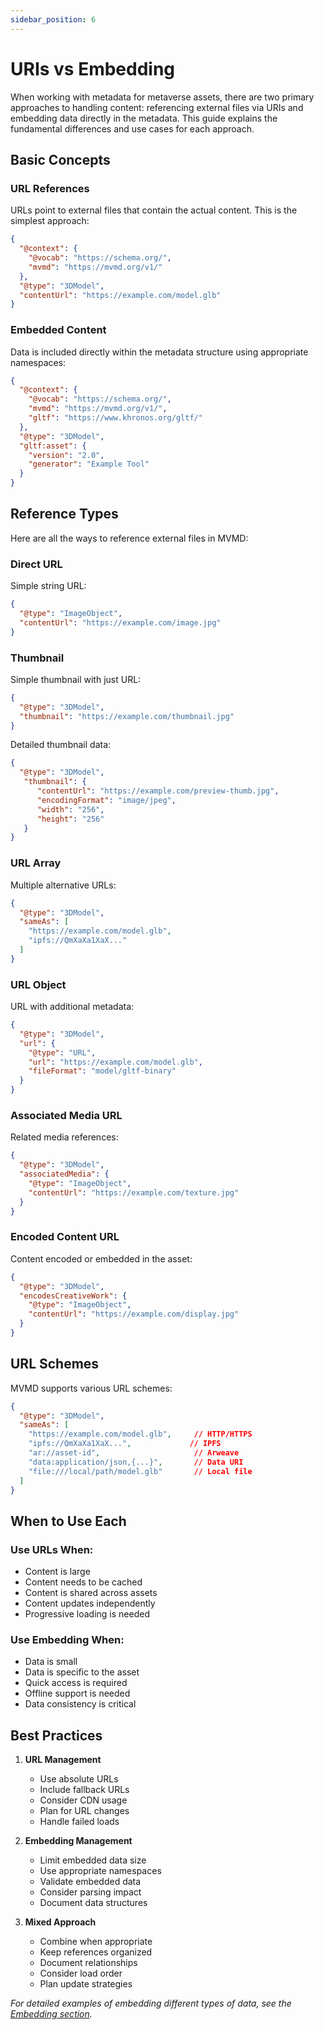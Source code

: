 ```yaml
---
sidebar_position: 6
---
```


# URIs vs Embedding

When working with metadata for metaverse assets, there are two primary approaches to handling content: referencing external files via URIs and embedding data directly in the metadata. This guide explains the fundamental differences and use cases for each approach.

## Basic Concepts

### URL References
URLs point to external files that contain the actual content. This is the simplest approach:

```json
{
  "@context": {
    "@vocab": "https://schema.org/",
    "mvmd": "https://mvmd.org/v1/"
  },
  "@type": "3DModel",
  "contentUrl": "https://example.com/model.glb"
}
```

### Embedded Content
Data is included directly within the metadata structure using appropriate namespaces:

```json
{
  "@context": {
    "@vocab": "https://schema.org/",
    "mvmd": "https://mvmd.org/v1/",
    "gltf": "https://www.khronos.org/gltf/"
  },
  "@type": "3DModel",
  "gltf:asset": {
    "version": "2.0",
    "generator": "Example Tool"
  }
}
```

## Reference Types

Here are all the ways to reference external files in MVMD:

### Direct URL
Simple string URL:
```json
{
  "@type": "ImageObject",
  "contentUrl": "https://example.com/image.jpg"
}
```

### Thumbnail
Simple thumbnail with just URL:
```json
{
  "@type": "3DModel",
  "thumbnail": "https://example.com/thumbnail.jpg"
}
```
Detailed thumbnail data:
```json
{
  "@type": "3DModel",
   "thumbnail": {
      "contentUrl": "https://example.com/preview-thumb.jpg",
      "encodingFormat": "image/jpeg",
      "width": "256",
      "height": "256"
   }
}
```


### URL Array
Multiple alternative URLs:
```json
{
  "@type": "3DModel",
  "sameAs": [
    "https://example.com/model.glb",
    "ipfs://QmXaXa1XaX..."
  ]
}
```

### URL Object
URL with additional metadata:
```json
{
  "@type": "3DModel",
  "url": {
    "@type": "URL",
    "url": "https://example.com/model.glb",
    "fileFormat": "model/gltf-binary"
  }
}
```

### Associated Media URL
Related media references:
```json
{
  "@type": "3DModel",
  "associatedMedia": {
    "@type": "ImageObject",
    "contentUrl": "https://example.com/texture.jpg"
  }
}
```

### Encoded Content URL
Content encoded or embedded in the asset:
```json
{
  "@type": "3DModel",
  "encodesCreativeWork": {
    "@type": "ImageObject",
    "contentUrl": "https://example.com/display.jpg"
  }
}
```

## URL Schemes

MVMD supports various URL schemes:

```json
{
  "@type": "3DModel",
  "sameAs": [
    "https://example.com/model.glb",     // HTTP/HTTPS
    "ipfs://QmXaXa1XaX...",             // IPFS
    "ar://asset-id",                     // Arweave
    "data:application/json,{...}",       // Data URI
    "file:///local/path/model.glb"       // Local file
  ]
}
```

## When to Use Each

### Use URLs When:
- Content is large
- Content needs to be cached
- Content is shared across assets
- Content updates independently
- Progressive loading is needed

### Use Embedding When:
- Data is small
- Data is specific to the asset
- Quick access is required
- Offline support is needed
- Data consistency is critical

## Best Practices

1. **URL Management**
    - Use absolute URLs
    - Include fallback URLs
    - Consider CDN usage
    - Plan for URL changes
    - Handle failed loads

2. **Embedding Management**
    - Limit embedded data size
    - Use appropriate namespaces
    - Validate embedded data
    - Consider parsing impact
    - Document data structures

3. **Mixed Approach**
    - Combine when appropriate
    - Keep references organized
    - Document relationships
    - Consider load order
    - Plan update strategies

_For detailed examples of embedding different types of data, see the [Embedding section](/embedding/overview.md)._
